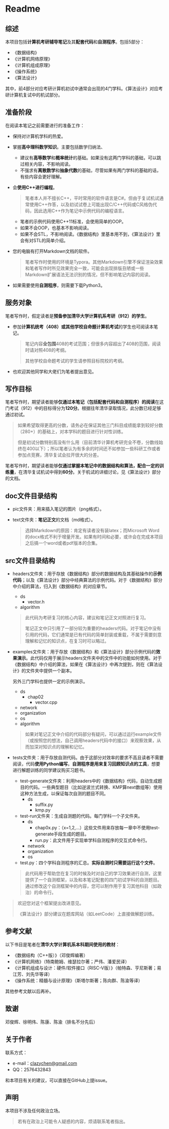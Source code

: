 # Readme

## 综述

本项目包括**计算机考研辅导笔记**及其**配套代码**和**自测程序**。包括5部分：

* 《数据结构》
* 《计算机网络原理》
* 《计算机组成原理》
* 《操作系统》
* 《算法设计》

其中，前4部分对应考研计算机初试中通常会出现的4门学科。《算法设计》对应考研计算机复试中的机试部分。

## 准备阶段

在阅读本笔记之前需要进行的准备工作：

* 保持对计算机学科的热爱。

* 掌握**高中理科数学知识**。主要包括数学归纳法、

  * 建议有**高等数学**和**概率统计**的基础。如果没有这两门学科的基础，可以跳过相关内容，不影响阅读。
  * 不强求有**离散数学**和**抽象代数**的基础，尽管如果有两门学科的基础的话，有些内容会更好理解。
  
* 会**使用C++进行编程**。

  > 笔者本人并不擅长C++，平时常用的软件语言是C#。但由于复试机试通常使用C++作答，以及初试试卷上可能出现C/C++代码或C风格伪代码，因此选用C++作为笔记中示例代码的编程语言。
  
  * 笔者的示例代码使用C++11标准，会使用简单的OOP。
  * 如果不会OOP，也基本不影响阅读。
  * 如果不会STL，不影响阅读。《数据结构》里基本用不到，《算法设计》里会有对STL的简单介绍。
  
* 您的电脑有打开Markdown文档的软件。

  > 笔者写作时使用的环境是Typora。其他Markdown引擎不保证渲染效果和笔者写作时所见效果完全一致，可能会出现排版丑陋或一些Markdown扩展语法无法识别的情况，但不影响笔记内容的阅读。
  
* 如果需要使用**自测程序**，则需要下载Python3。

## 服务对象

笔者写作时，假定读者是**预备参加清华大学计算机系考研（912）的学生**。

* 参加**计算机统考（408）**或**其他学校自命题计算机考试**的学生也可阅读本笔记。

  > 笔记内容**全包围**408的考试范围；但很多内容超出了408的范围，阅读时请对照408的考纲。
  >
  > 其他学校自命题考试的学生请参照目标院校的考纲。
* 也欢迎其他同学和大佬们为笔者提出意见。

## 写作目标

笔者写作时，期望读者能够**仅通过本笔记（包括配套代码和自测程序）的阅读**在这门考试（912）中的目标得分为**120分**。根据往年清华录取情况，此分数已经足够通过初试。

> 如果希望取得更高的分数，请务必在保证其他三门科目成绩能拿到较好分数（280+）的基础上，对本学科的题目进行针对性训练。
>
> 但是初试分数特别高没有什么用（目前清华计算机考研完全不卷，分数线始终在400以下）；所以笔者认为有多余的时间还不如参加一些科研工作或者参加点竞赛，清华复试会拉开很大的分差。

笔者写作时，期望读者能够**仅通过掌握本笔记中的数据结构和算法，配合一定的训练量**，在清华复试机试中得到**60分**。关于机试的详细讨论，见《算法设计》部分的文档。

## doc文件目录结构

* pic文件夹：用来插入笔记的图片（png格式）。
* text文件夹：**笔记正文**的文档（md格式）。

  > 选择Markdown的原因：肯定有读者没有装latex；而Microsoft Word的docx格式不利于增量开发。如果有时间和必要，或许会在完成本项目之后搞一个word或者pdf版本的合集。

## src文件目录结构

* headers文件夹：用于存放《数据结构》部分的数据结构及其基础操作的**示例代码**；以及《算法设计》部分中经典算法的示例代码。对于《数据结构》部分中介绍的算法，归入到《数据结构》的对应章节。

  * ds
    * vector.h
  * algorithm

  > 此代码为考研复习的核心内容，建议和笔记正文对照进行复习。
  >
  > 笔记正文中只引用了一部分较为重要的headers代码。对于笔记中没有引用的代码，它们通常是已有代码的简单封装或重载，不属于需要刻意理解和记忆的知识点，在复习时可以略过。
* examples文件夹：用于存放《数据结构》和《算法设计》部分示例代码的**效果演示**。此代码仅用于展示headers文件夹中的文件中的功能如何使用。对于《数据结构》中介绍的算法，如果在《算法设计》中再次提到，则在《算法设计》的文件夹中提供一个副本。

  另外三门学科也提供一定的示例演示。

  * ds
    * chap02
      * vector.cpp
  * network
  * organization
  * os
  * algorithm

  > 如果对笔记正文中介绍的代码部分有疑问，可以通过运行example文件（或按照您的想法，自己调用headers代码中的接口）来观察效果，从而加深对知识点的理解和记忆。
* tests文件夹：用于存放自测代码。由于这部分对效率的要求不高且读者不需要阅读，代码**使用Python编写**。**自测程序是用来复习回顾知识点的工具**，想要进行解题训练的同学建议购买习题书。

  * test-generate文件夹：利用headers中的《数据结构》代码，自动生成题目的代码。一些典型题目（比如逆波兰式转换、KMP算next数组等）使用这种方法生成，以保证每次自测的题目不同。
    * ds
      * suffix.py
      * kmp.py
  * test-run文件夹：生成自测题的代码。每门学科一个子文件夹。
    * ds
      * chap0x.py：（x=1,2,...）这些文件用来存放每一章中不使用test-generate手段生成的题目。
      * run.py：此文件用于实现单学科自测程序的交互式命令行。
    * network
    * organization
    * os
  * test.py：四个学科自测程序的汇总。**实际自测时只需要运行这个文件**。

  > 此代码用于帮助您在复习的时候及时对自己的学习效果进行自测，这里提供了一个自测框架，以及和本笔记配套的四门初试学科的自测题目。通过修改这个自测框架中的内容，您可以制作用于复习其他科目（如政治）的命令行。

> 欢迎您对这个框架提出改进意见。
>
> 《算法设计》部分建议在题库网站（如LeetCode）上直接做解题训练。

## 参考文献

以下书目是笔者在**清华大学计算机系本科期间使用的教材**：

* 《数据结构（C++版）》（邓俊辉编著）
* 《计算机网络》（特南鲍姆、维瑟拉尔著；严伟、潘爱民译）
* 《计算机组成与设计：硬件/软件接口（RISC-V版）》（帕特森、亨尼斯著；易江芳、刘先华等译）
* 《操作系统：精髓与设计原理》（斯塔尔斯著；陈向群、陈渝等译）

其他参考文献以后再补。

## 致谢

邓俊辉、徐明伟、陈康、陈渝（排名不分先后）

## 关于作者

联系方式：

* e-mail：clazychen@gmail.com
* QQ：2576432843

和本项目有关的建议，可以直接在GitHub上提issue。

## 声明

本项目不涉及任何政治立场。

> 若有在政治上可能令人疑惑的内容，烦请联系笔者指出。
